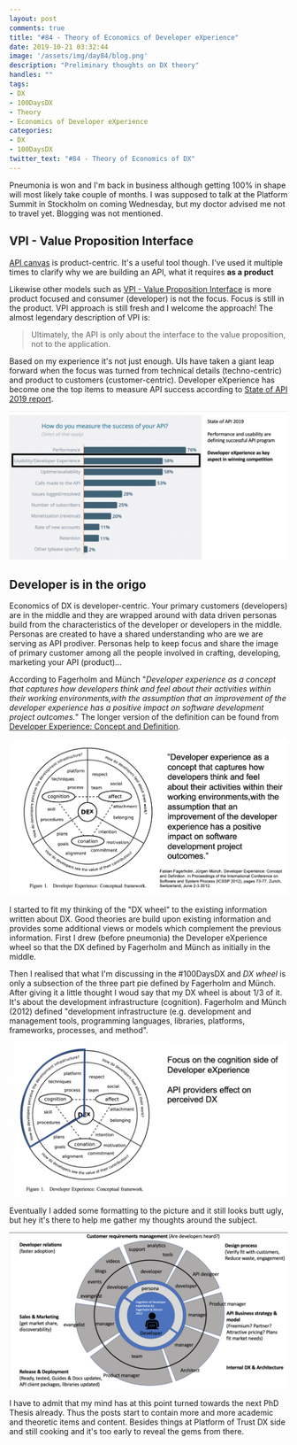 ```yaml
---
layout: post
comments: true
title: "#84 - Theory of Economics of Developer eXperience"
date: 2019-10-21 03:32:44
image: '/assets/img/day84/blog.png'
description: "Preliminary thoughts on DX theory"
handles: "" 
tags:
- DX 
- 100DaysDX
- Theory
- Economics of Developer eXperience
categories:
- DX
- 100DaysDX
twitter_text: "#84 - Theory of Economics of DX"
---
```


Pneumonia is won and I'm back in business although getting 100% in shape will most likely take couple of months. I was supposed to talk at the Platform Summit in Stockholm on coming Wednesday, but my doctor advised me not to travel yet. Blogging was not mentioned. 

## VPI - Value Proposition Interface

[API canvas](https://www.apiopscycles.com/api-canvas) is product-centric. It's a useful tool though. I've used it multiple times to clarify why we are building an API, what it requires **as a product**

Likewise other models such as [VPI - Value Proposition Interface](https://www.linkedin.com/pulse/api-dead-long-live-vpi-amancio-bouza/) is more product focused and consumer (developer) is not the focus. Focus is still in the product. VPI approach is still fresh and I welcome the approach! The almost legendary description of VPI is: 

<blockquote>Ultimately, the API is only about the interface to the value proposition, not to the application.</blockquote>

Based on my experience it's not just enough. UIs have taken a giant leap forward when the focus was turned from technical details (techno-centric) and product to customers (customer-centric). Developer eXperience has become one the top items to measure API success according to [State of API 2019 report](https://smartbear.com/resources/ebooks/the-state-of-api-2019-report/). 

<img itemprop="image" src="/assets/img/day84/state.png" alt="{{site.name}}">


## Developer is in the origo

Economics of DX is developer-centric. Your primary customers (developers) are in the middle and they are wrapped around with data driven personas build from the characteristics of the developer or developers in the middle. Personas are created to have a shared understanding who are we are serving as API prodiver. Personas help to keep focus and share the image of primary customer among all the people involved in crafting, developing, marketing your API (product)...
 
According to Fagerholm and Münch "_Developer experience as a concept that captures how developers think and feel about their activities within their working environments,with the assumption that an improvement of the developer experience has a positive impact on software development project outcomes._" The longer version of the definition can be found from [Developer Experience: Concept and Definition](https://helda.helsinki.fi//bitstream/handle/10138/37576/icssp2012.pdf?sequence=2). 

<img itemprop="image" src="/assets/img/day84/dx.png" alt="{{site.name}}">

I started to fit my thinking of the "DX wheel" to the existing information written about DX. Good theories are build upon existing information and provides some additional views or models which complement the previous information. First I drew (before pneumonia) the Developer eXperience wheel so that the DX defined by Fagerholm and Münch as initially in the middle. 

Then I realised that what I'm discussing in the #100DaysDX and _DX wheel_ is only a subsection of the three part pie defined by Fagerholm and Münch. After giving it a little thought I woud say that my DX wheel is about 1/3 of it. It's about the development infrastructure (cognition). Fagerholm and Münch (2012) defined "development infrastructure (e.g. development and management tools, programming languages, libraries, platforms, frameworks, processes, and method". 

<img itemprop="image" src="/assets/img/day84/pie.png" alt="{{site.name}}">

Eventually I added some formatting to the picture and it still looks butt ugly, but hey it's there to help me gather my thoughts around the subject. 

<img itemprop="image" src="/assets/img/day84/dx-wheel.png" alt="{{site.name}}">

I have to admit that my mind has at this point turned towards the next PhD Thesis already. Thus the posts start to contain more and more academic and theoretic items and content. Besides things at Platform of Trust DX side and still cooking and it's too early to reveal the gems from there. 




